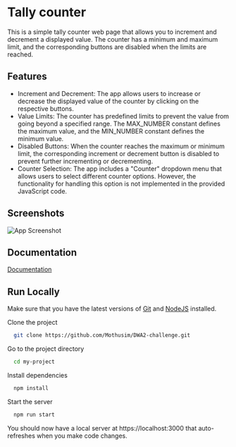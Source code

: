 
# Tally counter

This is a simple tally counter web page that allows you to increment and decrement a displayed value. The counter has a minimum and maximum limit, and the corresponding buttons are disabled when the limits are reached.


## Features

- Increment and Decrement: The app allows users to increase or decrease the displayed value of the counter by clicking on the respective buttons.
- Value Limits: The counter has predefined limits to prevent the value from going beyond a specified range. The MAX_NUMBER constant defines the maximum value, and the MIN_NUMBER constant defines the minimum value.
- Disabled Buttons: When the counter reaches the maximum or minimum limit, the corresponding increment or decrement button is disabled to prevent further incrementing or decrementing.
- Counter Selection: The app includes a "Counter" dropdown menu that allows users to select different counter options. However, the functionality for handling this option is not implemented in the provided JavaScript code.


## Screenshots

![App Screenshot](https://via.placeholder.com/468x300?text=App+Screenshot+Here)


## Documentation

[Documentation](https://linktodocumentation)


## Run Locally
Make sure that you have the latest versions of [Git](https://git-scm.com/) and [NodeJS](https://nodejs.org/en) installed.

Clone the project

```bash
  git clone https://github.com/Mothusim/DWA2-challenge.git
```

Go to the project directory

```bash
  cd my-project
```

Install dependencies

```bash
  npm install
```

Start the server

```bash
  npm run start
```
You should now have a local server at https://localhost:3000 that auto-refreshes when you make code changes.
